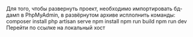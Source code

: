 Для того, чтобы развернуть проект, необходимо импортировать бд-дамп в PhpMyAdmin, в развёрнутом архиве исплолнить команды:
composer install
php artisan serve
npm install
npm run build
npm run dev
Перейти по ссылке на локальный хост
